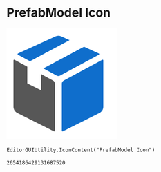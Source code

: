 # PrefabModel Icon
![](/img/PrefabModel%20Icon.png)

``` CSharp
EditorGUIUtility.IconContent("PrefabModel Icon")
```
```
2654186429131687520
```
